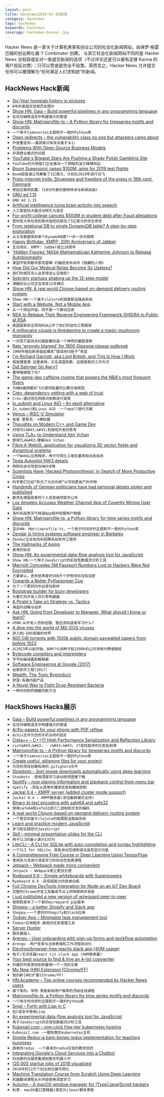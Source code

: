 ```yaml
---
layout: post
title: Hacknews2019-01-05新闻
category: Hacknews
tags: hacknews
keywords: hacknews
coverage: hacknews-banner.jpg
---
```


Hacker News 是一家关于计算机黑客和创业公司的社会化新闻网站，由保罗·格雷厄姆的创业孵化器 Y Combinator 创建。
与其它社会化新闻网站不同的是 Hacker News 没有踩或反对一条提交新闻的选项（不过评论还是可以被有足够 Karma 的用户投反对票）；只可以赞或是完全不投票。简而言之，Hacker News 允许提交任何可以被理解为“任何满足人们求知欲”的新闻。

## HackNews Hack新闻


- [Six-Year homelab history in pictures](https://blog.networkprofile.org/6-year-homelab-history-in-pictures/)
- `6年的家庭实验室历史图片`
- [Show HN: Gaia – Build powerful pipelines in any programming language](https://gaia-pipeline.io/)
- `在任何编程语言中构建强大的管道`
- [Show HN: Matrixprofile-ts – A Python library for timeseries motifs and discords](https://github.com/target/matrixprofile-ts)
- `一个用于timeseries主题和不一致的Python库`
- [Open redirects – the vulnerability class no one but attackers cares about](https://stevetabernacle.github.io/blog/open-redirects-the-vulnerability-class-no-one-but-attackers-cares-about/)
- `开放重定向——漏洞类只有攻击者才关心`
- [Problems With Open-Source Business Models](https://medium.com/@johnmark/open-source-business-models-considered-harmful-2e697256b1e3)
- `开源商业模式的问题`
- [YouTube&#39;s Biggest Stars Are Pushing a Shady Polish Gambling Site](https://www.thedailybeast.com/youtubes-biggest-stars-are-pushing-a-shady-polish-gambling-site)
- `YouTube的大明星们正在推动一个阴暗的波兰赌博网站`
- [Boom Supersonic raises $100M, aims for 2019 test flights](https://arstechnica.com/science/2019/01/supersonic-passenger-jet-firm-raises-100-million-aims-for-2019-test-flights/)
- `Boom超音速公司筹集了1亿美元，计划在2019年进行试飞`
- [Proto-internet trolls: Struensee and freedom of the press in 18th cent. Denmark](https://blogs.bl.uk/european/2018/06/johann-friedrich-struensee.html)
- `原始互联网巨魔:《18分丹麦的施特林泽与新闻自由》`
- [GNU ed 1.15](http://lists.gnu.org/archive/html/info-gnu/2019-01/msg00003.html)
- `GNU ed 1.15`
- [Artificial intelligence turns brain activity into speech](https://www.sciencemag.org/news/2019/01/artificial-intelligence-turns-brain-activity-speech)
- `人工智能将大脑活动转化为语言`
- [For-profit college cancels $500M in student debt after fraud allegations](https://www.nbcnews.com/news/us-news/profit-college-cancels-500m-student-debt-after-fraud-allegations-n954486)
- `营利性大学在受到欺诈指控后取消了5亿美元的学生债务`
- [From relational DB to single DynamoDB table? A step-by-step exploration](https://www.trek10.com/blog/dynamodb-single-table-relational-modeling/)
- `从关系数据库到单个DynamoDB表?一步一步的探索`
- [Happy Birthday, XMPP: 20th Anniversary of Jabber](https://fr.movim.eu/?blog/debacle%40movim.eu/happy-birthday-xmpp-20th-anniversary-of-1st-jabber-server-IBmtu8)
- `生日快乐，XMPP: Jabber成立20周年`
- [&#39;Hidden Figures&#39; NASA Mathematician Katherine Johnson to Release Autobiography](https://www.latimes.com/books/la-et-jc-katherine-johnson-autobiography-20181220-story.html)
- `美国宇航局数学家凯瑟琳·约翰逊发布自传《隐藏的人物》`
- [How Did Our Medical Notes Become So Useless?](https://blogs.jwatch.org/hiv-id-observations/index.php/how-did-our-medical-notes-become-so-useless/2019/01/02/)
- `我们的病历怎么会变得这么没用呢?`
- [Sobriety startups shaking up the 12-step model](https://www.abc.net.au/news/2019-01-02/inside-the-new-sobriety-start-ups-shaking-the-12-step-model/10671650)
- `清醒创业公司正在改变12步模式`
- [Show HN: A real world Clojure-based on-demand delivery routing system](https://github.com/Purple-Services)
- `Show HN:一个基于clojure的按需配送路由系统`
- [Start with a Website, Not a Mobile App](https://www.atrium.co/blog/founders-should-build-website-not-mobile-app/)
- `从一个网站开始，而不是一个移动应用`
- [NSA to Release Their Reverse Engineering Framework GHIDRA to Public at RSA](https://www.rsaconference.com/events/us19/agenda/sessions/16608-Come-Get-Your-Free-NSA-Reverse-Engineering-Tool)
- `美国国家安全局向RSA公开了他们的逆向工程框架`
- [A millionaire couple is threatening to create a magic mushroom monopoly](https://qz.com/1454785/a-millionaire-couple-is-threatening-to-create-a-magic-mushroom-monopoly/)
- `一对百万富翁夫妇威胁要创造一个神奇的蘑菇垄断`
- [Rats &#39;wrongly blamed&#39; for 1900 Glasgow plague outbreak](https://www.bbc.com/news/uk-scotland-46654092)
- `1900年格拉斯哥瘟疫爆发“错误地归咎于”老鼠`
- [I&#39;m Richard Garriott, aka Lord British, and This Is How I Work](https://lifehacker.com/im-richard-garriott-aka-lord-british-and-this-is-how-1831177709)
- `我是理查德·加里奥特，又名英国勋爵，这就是我的工作方式`
- [Did Salinger Go Awry?](https://www.tabletmag.com/jewish-arts-and-culture/275719/did-salinger-go-awry)
- `塞林格做错了吗?`
- [The game-day caffeine routine that powers the NBA&#39;s most frequent flyers](http://www.espn.com/nba/story/_/id/25667397/the-game-day-caffeine-routine-keeps-portland-trail-blazers-nba-most-well-traveled-team-running)
- `为NBA最频繁的飞行提供能量的比赛日咖啡因`
- [Crev: dependency vetting with a web of trust](https://github.com/dpc/crev)
- `Crev:通过信任网络对依赖进行审查`
- [Io_submit and Linux AIO – An epoll alternative](https://blog.cloudflare.com/io_submit-the-epoll-alternative-youve-never-heard-about/#)
- `Io_submit和Linux AIO -一个epoll替代方案`
- [Venus – RISC-V Simulator](https://thaumicmekanism.github.io/venus/)
- `金星-里斯克- v模拟器`
- [Thoughts on Modern C&#43;&#43; and Game Dev](http://www.elbeno.com/blog/?p=1598)
- `对现代c&#43;&#43;和游戏开发的思考`
- [Using TLA&#43; to Understand Xen Vchan](http://roscidus.com/blog/blog/2019/01/01/using-tla-plus-to-understand-xen-vchan/)
- `使用TLA&#43;理解Xen Vchan`
- [Fibre:A WebGL application for visualizing 3D vector fields and dynamical systems](https://github.com/portsmouth/fibre)
- `一个WebGL应用程序，用于可视化三维矢量场和动态系统`
- [Tesla Autopilot HW3 details](https://www.reddit.com/r/teslamotors/comments/acjdrt/tesla_autopilot_hw3_details/)
- `特斯拉自动驾驶仪HW3详情`
- [Scientists Have &#39;Hacked Photosynthesis&#39; in Search of More Productive Crops](https://www.npr.org/sections/thesalt/2019/01/03/681941779/scientists-have-hacked-photosynthesis-in-search-of-more-productive-crops)
- `科学家们已经“砍光了光合作用”以寻找更高产的作物`
- [Hundreds of German politicians have had personal details stolen and published](https://www.bbc.co.uk/news/world-europe-46757009)
- `数百名德国政客的个人信息被窃取并公布`
- [Los Angeles Accuses Weather Channel App of Covertly Mining User Data](https://www.nytimes.com/2019/01/03/technology/weather-channel-app-lawsuit.html)
- `洛杉矶指责天气频道App暗中挖掘用户数据`
- [Show HN: Matrixprofile-ts, a Python library for time series motifs and discords](https://github.com/target/matrixprofile-ts/stargazers)
- `显示HN: Matrixprofile-ts，一个用于时间序列主题和不一致的Python库`
- [Zendar is hiring systems software engineer in Berkeley](item?id=18827058)
- `Zendar正在伯克利招聘系统软件工程师`
- [The Hallmarks of Aging](https://www.ncbi.nlm.nih.gov/pmc/articles/PMC3836174/)
- `衰老的标志`
- [Show HN: An experimental data-flow analysis tool for JavaScript](http://www.fromjs.com/)
- `Show HN:一个用于JavaScript的实验性数据流分析工具`
- [Marriott Concedes 5M Passport Numbers Lost to Hackers Were Not Encrypted](https://www.nytimes.com/2019/01/04/us/politics/marriott-hack-passports.html)
- `万豪承认，丢失给黑客的500万个护照号码没有加密`
- [Towards a Better Pythagorean Cup](https://incoherency.co.uk/blog/stories/pythagorean-cup.html)
- `为了一个更好的毕达哥拉斯杯`
- [Bootstrap builder for busy developers](https://bootstrapshuffle.com)
- `为繁忙的开发人员引导构建器`
- [A Pirate&#39;s Take on Strategy vs. Tactics](https://diogomonica.com/2018/10/07/a-pirates-take-on-strategy-vs-tactics/)
- `海盗的战略与战术`
- [Ask HN: Going from Developer to Manager. What should I know or learn?](item?id=18823616)
- `问HN:从开发人员到经理。我应该知道或学习什么?`
- [A dive into the world of MS-DOS viruses](https://blog.benjojo.co.uk/post/dive-into-the-world-of-dos-viruses)
- `进入MS-DOS病毒的世界`
- [800 GiB torrents with 1500k public domain paywalled papers from before 1923](https://www.reddit.com/r/DataHoarder/comments/abld5g/800_gib_torrents_with_1500k_public_domain/)
- `从1923年以前开始，800个GiB种子和1500k的公共领域付费墙报纸`
- [Bytecode compilers and interpreters](https://bernsteinbear.com/blog/bytecode-interpreters/)
- `字节码编译器和解释器`
- [Software Engineering at Google (2017)](https://arxiv.org/abs/1702.01715)
- `谷歌软件工程(2017)`
- [Wealth: The Toxic Byproduct](https://meltingasphalt.com/wealth-the-toxic-byproduct/)
- `财富:有毒的副产品`
- [A Novel Way to Fight Drug-Resistant Bacteria](https://blogs.scientificamerican.com/observations/a-novel-way-to-fight-drug-resistant-bacteria/)
- `一种对抗耐药细菌的新方法`


## HackShows Hacks展示

- [ Gaia – Build powerful pipelines in any programming language](https://gaia-pipeline.io/)
- `在任何编程语言中构建强大的管道`
- [ ArXiv papers for your phone with PDF reflow](https://docushow.com/)
- `ArXiv文件为您的手机与PDF回流`
- [ Cista&#43;&#43; – C&#43;&#43;17 High Performance Serialization and Reflection Library](https://github.com/felixguendling/cista)
- `cist&#43;&#43; - c&#43;&#43; 17高性能序列化和反射库`
- [ Matrixprofile-ts – A Python library for timeseries motifs and discords](https://github.com/target/matrixprofile-ts)
- `一个用于timeseries主题和不一致的Python库`
- [ Create useful .gitignore files for your project](https://www.gitignore.io)
- `为您的项目创建有用的.gitignore文件`
- [ Stowbots – Sort image downloads automatically using deep learning](http://stowbots.com)
- `Stowbots -使用深度学习自动排序图像下载`
- [ Spotify – now playing information and playback control from menu bar](https://github.com/davicorreiajr/spotify-now-playing)
- `Spotify -现在从菜单栏播放信息和播放控制`
- [ Jackal 0.4 – XMPP server (added cluster mode support)](https://github.com/ortuman/jackal/releases/tag/v0.4.0)
- `Jackal 0.4 - XMPP服务器(添加集群模式支持)`
- [ Binary to text encoding with safe64 and safe32](https://github.com/kstenerud/safe64)
- `使用safe64和safe32进行二进制到文本的编码`
- [ A real world Clojure-based on-demand delivery routing system](https://github.com/Purple-Services)
- `一个真实的基于clojure的按需配送路由系统`
- [ Learn and practice modern JavaScript](https://learnjavascript.online/)
- `学习和实践现代JavaScript`
- [ Skit – minimal presentation slides for the CLI](https://github.com/jpeinelt/skit)
- `用于CLI的最小演示幻灯片`
- [ LiteCLI – A CLI for SQLite with auto-completion and syntax highlighting](https://litecli.com/)
- `一个CLI for SQLite，具有自动完成和语法高亮显示功能`
- [ A Comprehensive Free Course in Deep Learning Using TensorFlow](https://github.com/osforscience/TensorFlow-Course#4)
- `使用张力流进行深度学习的综合性免费课程`
- [ Jetpack – Webpack made more convenient](https://github.com/KidkArolis/jetpack)
- `Jetpack - Webpack使之更加方便`
- [ Ryeboard 0.9 – Simple whiteboards with Superpowers](https://www.ryeboard.com/#)
- `Ryeboard 0.9 -具有超能力的简单白板`
- [ Full Chrome DevTools Integration for Node on an IoT Dev Board](https://rahulrav.svbtle.com/devtools-adventures-with-an-omega2pro)
- `完整的Chrome开发工具集成节点上的物联网开发板`
- [ I just published a new version of wireguard peer-to-peer](https://crates.io/crates/wireguard-p2p)
- `我刚刚发布了一个新的wireguard p2p版本`
- [ Shoppy – a better Shopify and Slack app](https://shoppy.emerald.io/)
- `Shoppy——一个更好的Shopify和Slack应用`
- [ Todoer App – Minimalist task management tool](https://todoerapp.com/)
- `Todoer应用程序-极简的任务管理工具`
- [ Server Hunter](https://www.serverhunter.com/)
- `服务器猎人`
- [ Arengu – User onboarding with sign-up forms and workflow automation](https://www.arengu.com/)
- `Arengu -用户登录与注册表格和工作流程自动化`
- [ Electron/browser-free reactjs slack app (40M usage)](https://github.com/cztomsik/slack-app)
- `电子/无浏览器react tjs slack app (40M使用量)`
- [ Your best source to find &amp; hire an A-list copywriter](https://copysamba.com/)
- `你最好的来源找到和雇佣一个一流的文案`
- [ My New [HN] Extension (Chrome/FF)](https://chrome.google.com/webstore/detail/hacker-news-watcher/ojkdgdapoebjekbklfpfjlccifecjeoo)
- `我的新[HN]扩展(Chrome/FF)`
- [ HN.Academy – Top online courses recommended by Hacker News users](https://hn.academy)
- `接下来的。学院-黑客新闻用户推荐的顶级在线课程`
- [ Matrixprofile-ts, a Python library for time series motifs and discords](https://github.com/target/matrixprofile-ts/stargazers)
- `一个用于时间序列主题和不一致的Python库`
- [ Snigl – Forth with Lisp in C](https://gitlab.com/sifoo/snigl)
- `在C语言中使用Lisp`
- [ An experimental data-flow analysis tool for JavaScript](http://www.fromjs.com/)
- `用于JavaScript的实验性数据流分析工具`
- [ Kubesail.com – one-click free-tier kubernetes hosting](https://kubesail.com)
- `Kubesail.com -一键免费的kubernetes主机`
- [ Simple Redux–a bare-bones redux implementation for teaching purposes](https://github.com/eddyerburgh/simple-redux)
- `简单的redux -一个基本的redux实现的教学目的`
- [ Integrating Google&#39;s Cloud Services into a Chatbot](https://towardsdatascience.com/building-a-chat-bot-with-image-recognition-and-ocr-721ee7b2a70b)
- `将谷歌的云服务集成到聊天机器人中`
- [ 120,000 startup jobs of 2018 visualized](https://startup.jobs/trends/2018)
- `2018年的12万个创业岗位被可视化`
- [ Machine Translation Course from Scratch Using Deep Learning](https://github.com/astorfi/neural-machine-translation-from-scratch)
- `机器翻译课程从头开始使用深度学习`
- [ Autumn – A macOS window manager for (Type|Java)Script hackers](https://sephware.com)
- `秋季- macOS窗口管理器(类型为|Java)脚本黑客`


